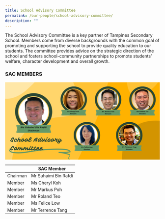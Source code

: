 ```yaml
---
title: School Advisory Committee
permalink: /our-people/school-advisory-committee/
description: ""
---
```

The School Advisory Committee is a key partner of Tampines Secondary School. Members come from diverse backgrounds with the common goal of promoting and supporting the school to provide quality education to our students. The committee provides advice on the strategic direction of the school and fosters school-community partnerships to promote students’ welfare, character development and overall growth.

### SAC MEMBERS

![](/images/school%20advisory%20committee%202023%20aug.png)

|  	| SAC Member 	|
|---	|---	|
| Chairman 	| Mr Suhaimi Bin Rafdi 	|
| Member 	| Ms Cheryl Koh 	|
| Member 	| Mr Markus Poh 	|
| Member 	| Mr Roland Teo 	|
| Member 	| Ms Felice Low 	|
| Member 	| Mr Terrence Tang 	|